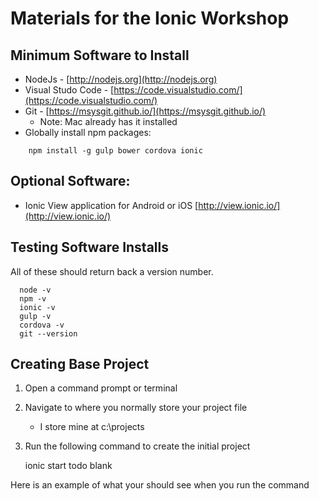 # Materials for the Ionic Workshop


## Minimum Software to Install

* NodeJs -  [http://nodejs.org](http://nodejs.org)
* Visual Studo Code - [https://code.visualstudio.com/](https://code.visualstudio.com/)
* Git  -  [https://msysgit.github.io/](https://msysgit.github.io/)
    * Note: Mac already has it installed
* Globally install npm packages:

```
    npm install -g gulp bower cordova ionic
```

## Optional Software:

* Ionic View application for Android or iOS [http://view.ionic.io/](http://view.ionic.io/)


## Testing Software Installs

All of these should return back a version number.

```
  node -v
  npm -v
  ionic -v
  gulp -v
  cordova -v
  git --version
```  


## Creating Base Project

1. Open a command prompt or terminal
1. Navigate to where you normally store your project file 
   * I store mine at c:\projects
1. Run the following command to create the initial project

      ionic start todo blank

Here is an example of what your should see when you  run the command

